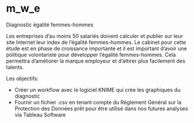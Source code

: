 # m_w_e

Diagnostic égalité femmes-hommes

Les entreprises d’au moins 50 salariés doivent calculer et publier sur leur site Internet leur index de l’égalité femmes-hommes. Le cabinet pour cette étude est en phase de croissance importante et il est important d’avoir une politique volontariste pour développer l’égalité femmes-hommes. Cela permettra d’améliorer la marque employeur et d’attirer plus facilement des talents.

Les objectifs:

- Créer un workflow avec le logiciel KNIME qui crée les graphiques du diagnostic
- Fournir un fichier .csv en tenant compte du Règlement Général sur la Protection des Données prêt pour être utilisé dans nos futures analyses via Tableau Software

